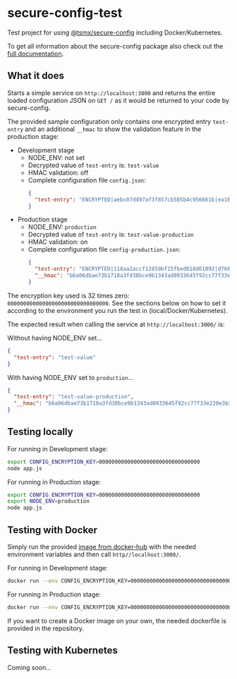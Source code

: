 # secure-config-test

Test project for using [@tsmx/secure-config](https://www.npmjs.com/package/@tsmx/secure-config) including Docker/Kubernetes.

To get all information about the secure-config package also check out the [full documentation](https://tsmx.net/secure-config/).

## What it does

Starts a simple service on `http://localhost:3000` and returns the entire loaded configuration JSON on `GET /` as it would be returned to your code by secure-config. 

The provided sample configuration only contains one encrypted entry `test-entry` and an additional `__hmac` to show the validation feature in the production stage:

- Development stage
  - NODE_ENV: not set
  - Decrypted value of `test-entry` is: `test-value`
  - HMAC validation: off
  - Complete configuration file `config.json`:
    ```json
    {
      "test-entry": "ENCRYPTED|aebc07dd97af3f857cb585b4c956661b|ea18ce1feaa5b8cf4ecb471b9b4401da"
    }
    ```
- Production stage
  - NODE_ENV: `production`
  - Decrypted value of `test-entry` is: `test-value-production`
  - HMAC validation: on
  - Complete configuration file `config-production.json`:
    ```json
    {
      "test-entry": "ENCRYPTED|118aa2accf12859bf15fbed018d61092|d7665b354608478b6c3e7452248bb65f0c864edc14adf97470016bcfdcaa3f7b",
      "__hmac": "b6a06dbae73b1718a3fd38bce9b1343ad0933645f92cc77f33e220e3b3896577"
    }
    ```

The encryption key used is 32 times zero: `00000000000000000000000000000000`. See the sections below on how to set it according to the environment you run the test in (local/Docker/Kubernetes).

The expected result when calling the service at `http://localhost:3000/` is:

Without having NODE_ENV set...
```json
{
  "test-entry": "test-value"
}
```

With having NODE_ENV set to `production`...
```json
{
  "test-entry": "test-value-production",
  "__hmac": "b6a06dbae73b1718a3fd38bce9b1343ad0933645f92cc77f33e220e3b3896577"
}
```

## Testing locally

For running in Development stage:

```bash
export CONFIG_ENCRYPTION_KEY=00000000000000000000000000000000
node app.js
```

For running in Production stage:

```bash
export CONFIG_ENCRYPTION_KEY=00000000000000000000000000000000
export NODE_ENV=production
node app.js
```

## Testing with Docker

Simply run the provided [image from docker-hub](https://hub.docker.com/r/tsmx/secure-config-test) with the needed environment variables and then call `http//localhost:3000/`.

For running in Development stage:

```bash
docker run --env CONFIG_ENCRYPTION_KEY=00000000000000000000000000000000 -p 3000:3000 tsmx/secure-config-test
```

For running in Production stage:

```bash
docker run --env CONFIG_ENCRYPTION_KEY=00000000000000000000000000000000 --env NODE_ENV=production -p 3000:3000 tsmx/secure-config-test
```

If you want to create a Docker image on your own, the needed dockerfile is provided in the repository.

## Testing with Kubernetes

Coming soon...